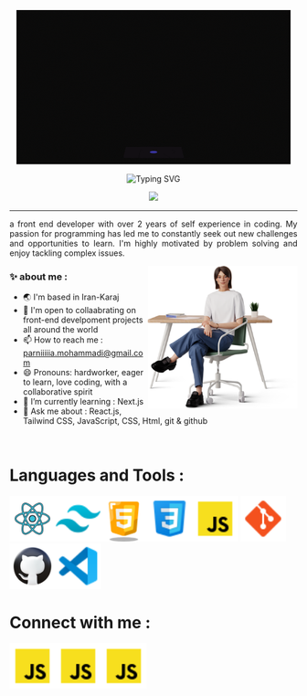<p align=center><img src="./src/glass.gif"/></p>
<p align="center"><img src="https://readme-typing-svg.demolab.com?font=Protest+Riot&size=30&duration=6000&pause=1000&color=F77A1F&random=false&width=435&lines=Hello%2C+I'm+Parnia+Mohammadi;Welcome+to+my+Github+profile" alt="Typing SVG" /></p>
<p align="center">
  <img src="https://visitcount.itsvg.in/api?id=Parnia-mohammadi&label=Profile%20Views&color=2&icon=5&pretty=false" />
</p>
<hr/>
<p style="text-align:justify;">a front end developer with over 2 years of self experience in coding. My passion for programming has led me to constantly seek out new challenges and opportunities to learn. I'm highly motivated by problem solving and enjoy tackling complex issues.</p>
<p><img align="right" src="./src/woman.png" height="250" /></p>
<h3 style="margin-left:0px">✨ about me :</h3>
<ul>
  <li> 🌏 I'm based in Iran-Karaj</li>
  <li> 🤝 I'm open to collaabrating on front-end develpoment projects all around the world</li>
  <li> 📫 How to reach me : <a href="mailto:parniiiiia.mohammadi@gmail.com">parniiiiia.mohammadi@gmail.com</a></li>
  <li> 😄 Pronouns: hardworker, eager to learn, love coding, with a collaborative spirit</li>
  <li> 🌱 I’m currently learning : Next.js</li>
  <li>  💬 Ask me about : React.js, Tailwind CSS, JavaScript, CSS, Html, git & github</li>
</ul>
<br/>
<h1>Languages and Tools :</h1>
<p><img src="./src/react-jspng.png" width="80"/><img src="./src/tailwind.png" width="80"/><img src="./src/html.png" width="80"/><img src="./src/css.png" width="80"/><img src="./src/javascriptb.png" width="80"/>
<img src="./src/git.png" width="80"/><img src="./src/github.png" width="80"/><img src="./src/vscode.png" width="80"/></p>
<h1>Connect with me :</h1>
<p><img src="./src/javascriptb.png" width="80"/><img src="./src/javascriptb.png" width="80"/><img src="./src/javascriptb.png" width="80"/></p>
<!--
**Parnia-mohammadi/Parnia-mohammadi** is a ✨ _special_ ✨ repository because its `README.md` (this file) appears on your GitHub profile.

Here are some ideas to get you started:

- 🔭 I’m currently working on ...
- 🌱 I’m currently learning ...
- 👯 I’m looking to collaborate on ...
- 🤔 I’m looking for help with ...
- 💬 Ask me about ...
- 📫 How to reach me: ...
- 😄 Pronouns: ...
- ⚡ Fun fact: ...
-->
